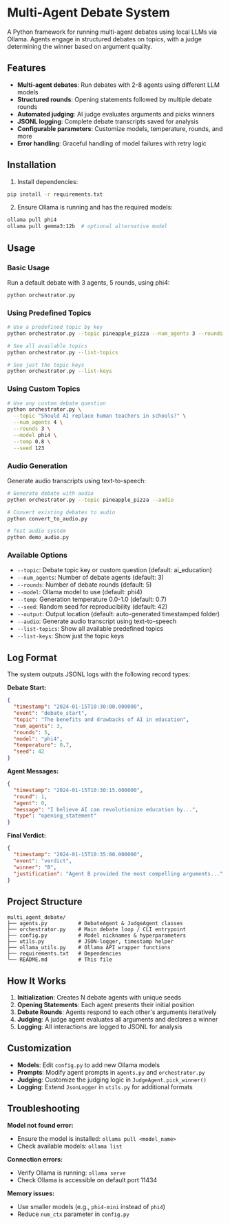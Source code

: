 # Multi-Agent Debate System

A Python framework for running multi-agent debates using local LLMs via Ollama. Agents engage in structured debates on topics, with a judge determining the winner based on argument quality.

## Features

- **Multi-agent debates**: Run debates with 2-8 agents using different LLM models
- **Structured rounds**: Opening statements followed by multiple debate rounds
- **Automated judging**: AI judge evaluates arguments and picks winners
- **JSONL logging**: Complete debate transcripts saved for analysis
- **Configurable parameters**: Customize models, temperature, rounds, and more
- **Error handling**: Graceful handling of model failures with retry logic

## Installation

1. Install dependencies:
```bash
pip install -r requirements.txt
```

2. Ensure Ollama is running and has the required models:
```bash
ollama pull phi4
ollama pull gemma3:12b  # optional alternative model
```

## Usage

### Basic Usage

Run a default debate with 3 agents, 5 rounds, using phi4:
```bash
python orchestrator.py
```

### Using Predefined Topics

```bash
# Use a predefined topic by key
python orchestrator.py --topic pineapple_pizza --num_agents 3 --rounds 2

# See all available topics
python orchestrator.py --list-topics

# See just the topic keys
python orchestrator.py --list-keys
```

### Using Custom Topics

```bash
# Use any custom debate question
python orchestrator.py \
  --topic "Should AI replace human teachers in schools?" \
  --num_agents 4 \
  --rounds 3 \
  --model phi4 \
  --temp 0.8 \
  --seed 123
```

### Audio Generation

Generate audio transcripts using text-to-speech:

```bash
# Generate debate with audio
python orchestrator.py --topic pineapple_pizza --audio

# Convert existing debates to audio
python convert_to_audio.py

# Test audio system
python demo_audio.py
```

### Available Options

- `--topic`: Debate topic key or custom question (default: ai_education)
- `--num_agents`: Number of debate agents (default: 3)
- `--rounds`: Number of debate rounds (default: 5)
- `--model`: Ollama model to use (default: phi4)
- `--temp`: Generation temperature 0.0-1.0 (default: 0.7)
- `--seed`: Random seed for reproducibility (default: 42)
- `--output`: Output location (default: auto-generated timestamped folder)
- `--audio`: Generate audio transcript using text-to-speech
- `--list-topics`: Show all available predefined topics
- `--list-keys`: Show just the topic keys

## Log Format

The system outputs JSONL logs with the following record types:

**Debate Start:**
```json
{
  "timestamp": "2024-01-15T10:30:00.000000",
  "event": "debate_start",
  "topic": "The benefits and drawbacks of AI in education",
  "num_agents": 3,
  "rounds": 5,
  "model": "phi4",
  "temperature": 0.7,
  "seed": 42
}
```

**Agent Messages:**
```json
{
  "timestamp": "2024-01-15T10:30:15.000000",
  "round": 1,
  "agent": 0,
  "message": "I believe AI can revolutionize education by...",
  "type": "opening_statement"
}
```

**Final Verdict:**
```json
{
  "timestamp": "2024-01-15T10:35:00.000000",
  "event": "verdict",
  "winner": "B",
  "justification": "Agent B provided the most compelling arguments..."
}
```

## Project Structure

```
multi_agent_debate/
├── agents.py          # DebateAgent & JudgeAgent classes
├── orchestrator.py    # Main debate loop / CLI entrypoint
├── config.py          # Model nicknames & hyperparameters
├── utils.py           # JSON-logger, timestamp helper
├── ollama_utils.py    # Ollama API wrapper functions
├── requirements.txt   # Dependencies
└── README.md          # This file
```

## How It Works

1. **Initialization**: Creates N debate agents with unique seeds
2. **Opening Statements**: Each agent presents their initial position
3. **Debate Rounds**: Agents respond to each other's arguments iteratively
4. **Judging**: A judge agent evaluates all arguments and declares a winner
5. **Logging**: All interactions are logged to JSONL for analysis

## Customization

- **Models**: Edit `config.py` to add new Ollama models
- **Prompts**: Modify agent prompts in `agents.py` and `orchestrator.py`
- **Judging**: Customize the judging logic in `JudgeAgent.pick_winner()`
- **Logging**: Extend `JsonLogger` in `utils.py` for additional formats

## Troubleshooting

**Model not found error:**
- Ensure the model is installed: `ollama pull <model_name>`
- Check available models: `ollama list`

**Connection errors:**
- Verify Ollama is running: `ollama serve`
- Check Ollama is accessible on default port 11434

**Memory issues:**
- Use smaller models (e.g., `phi4-mini` instead of `phi4`)
- Reduce `num_ctx` parameter in `config.py` 